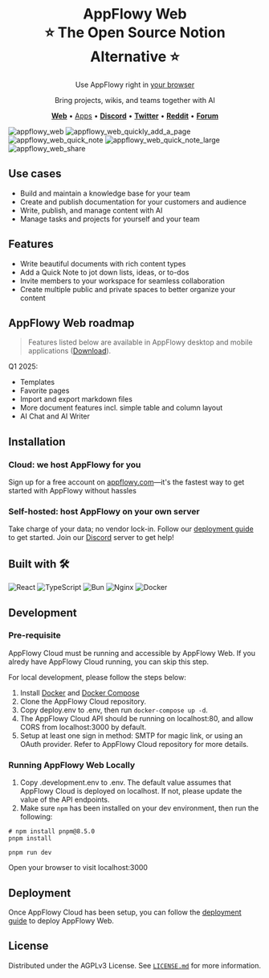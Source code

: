 <h1 align="center" style="border-bottom: none">AppFlowy Web<br>
⭐️ The Open Source Notion Alternative ⭐️
</h1>
<p align="center"> Use AppFlowy right in <a href="https://www.appflowy.com">your browser</a><br>
</p>


<p align="center">
Bring projects, wikis, and teams together with AI
</p>
<p align="center">
    <a href="http://appflowy.com"><b>Web</b></a> •
    <a href="http://incuboot.ai/download">Apps</a> •
    <a href="https://discord.gg/9Q2xaN37tV"><b>Discord</b></a> •
    <a href="https://twitter.com/appflowy"><b>Twitter</b></a> •
    <a href="https://www.reddit.com/r/appflowy/"><b>Reddit</b></a> •
    <a href="https://forum.appflowy.io/"><b>Forum</b></a>
</p>


![appflowy_web](https://github.com/user-attachments/assets/beb79630-b134-4de0-b464-d164cd0f9adf)
![appflowy_web_quickly_add_a_page](https://github.com/user-attachments/assets/364f6419-c214-46aa-92ff-bfcc0a4f93d6)
![appflowy_web_quick_note](https://github.com/user-attachments/assets/b67285df-6f89-416d-94e0-d0b82eb22359)
![appflowy_web_quick_note_large](https://github.com/user-attachments/assets/5c633e60-6f34-454c-91db-236a1b78966a)
![appflowy_web_share](https://github.com/user-attachments/assets/64b9955d-b11f-4aa1-b32b-ea79ea7f3566)

## Use cases
- Build and maintain a knowledge base for your team
- Create and publish documentation for your customers and audience
- Write, publish, and manage content with AI
- Manage tasks and projects for yourself and your team

## Features
- Write beautiful documents with rich content types
- Add a Quick Note to jot down lists, ideas, or to-dos
- Invite members to your workspace for seamless collaboration
- Create multiple public and private spaces to better organize your content

## AppFlowy Web roadmap
>Features listed below are available in AppFlowy desktop and mobile applications (<a href="https://appflowy.io/download">Download</a>).

Q1 2025:
- Templates
- Favorite pages
- Import and export markdown files
- More document features incl. simple table and column layout
- AI Chat and AI Writer

## Installation
### Cloud: we host AppFlowy for you
Sign up for a free account on <a href="http://incuboot.ai">appflowy.com</a>—it's the fastest way to get started with AppFlowy without hassles

### Self-hosted: host AppFlowy on your own server
Take charge of your data; no vendor lock-in. Follow our <a href="http://incuboot.ai/docs/self-host-appflowy-overview">deployment guide</a> to get started.
Join our <a href="https://discord.gg/FFmDE99bgA">Discord</a> server to get help!

## Built with 🛠️
![React](https://img.shields.io/badge/React-20232A?style=for-the-badge&logo=react&logoColor=61DAFB)
![TypeScript](https://img.shields.io/badge/TypeScript-007ACC?style=for-the-badge&logo=typescript&logoColor=white)
![Bun](https://img.shields.io/badge/Bun-000000?style=for-the-badge&logo=bun&logoColor=white)
![Nginx](https://img.shields.io/badge/Nginx-009639?style=for-the-badge&logo=nginx&logoColor=white)
![Docker](https://img.shields.io/badge/Docker-2496ED?style=for-the-badge&logo=docker&logoColor=white)

## Development
### Pre-requisite
AppFlowy Cloud must be running and accessible by AppFlowy Web. If you alredy have AppFlowy Cloud running, you can skip this step.

For local development, please follow the steps below:
1. Install [Docker](https://docs.docker.com/get-docker/) and [Docker Compose](https://docs.docker.com/compose/install/)
2. Clone the AppFlowy Cloud repository.
3. Copy deploy.env to .env, then run `docker-compose up -d`.
4. The AppFlowy Cloud API should be running on localhost:80, and allow CORS from localhost:3000 by default.
5. Setup at least one sign in method: SMTP for magic link, or using an OAuth provider. Refer to AppFlowy Cloud repository for more details.

### Running AppFlowy Web Locally
1. Copy .development.env to .env. The default value assumes that AppFlowy Cloud is deployed on localhost. If not, please update the value of the API endpoints.
2. Make sure `npm` has been installed on your dev environment, then run the following:
```
# npm install pnpm@8.5.0
pnpm install

pnpm run dev
```

Open your browser to visit localhost:3000

## Deployment
Once AppFlowy Cloud has been setup, you can follow the [deployment guide](http://incuboot.ai/docs/self-host-appflowy-run-appflowy-web)
to deploy AppFlowy Web.

## License
Distributed under the AGPLv3 License. See [`LICENSE.md`](https://github.com/AppFlowy-IO/AppFlowy-Web/blob/main/LICENSE) for
more information.

